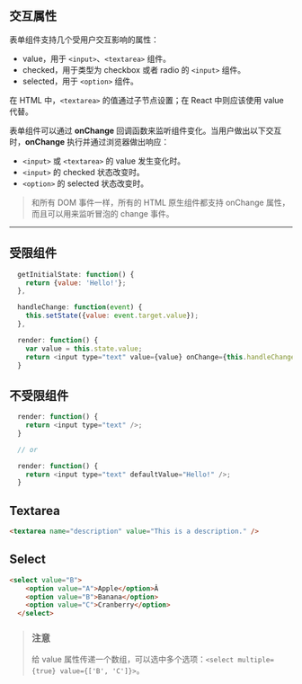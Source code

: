 ## 交互属性
表单组件支持几个受用户交互影响的属性：

* value，用于 `<input>`、`<textarea>` 组件。
* checked，用于类型为 checkbox 或者 radio 的 `<input>` 组件。
* selected，用于 `<option>` 组件。

在 HTML 中，`<textarea>` 的值通过子节点设置；在 React 中则应该使用 value 代替。

表单组件可以通过 **onChange** 回调函数来监听组件变化。当用户做出以下交互时，**onChange** 执行并通过浏览器做出响应：

* `<input>` 或 `<textarea>` 的 value 发生变化时。
* `<input>` 的 checked 状态改变时。
* `<option>` 的 selected 状态改变时。

> 和所有 DOM 事件一样，所有的 HTML 原生组件都支持 onChange 属性，而且可以用来监听冒泡的 change 事件。

---

## 受限组件
```js
  getInitialState: function() {
    return {value: 'Hello!'};
  },

  handleChange: function(event) {
    this.setState({value: event.target.value});
  },

  render: function() {
    var value = this.state.value;
    return <input type="text" value={value} onChange={this.handleChange} />;
  }
```

## 不受限组件
```js
  render: function() {
    return <input type="text" />;
  }

  // or

  render: function() {
    return <input type="text" defaultValue="Hello!" />;
  }
```


## Textarea

```html
<textarea name="description" value="This is a description." />
```

## Select

```html
<select value="B">
    <option value="A">Apple</option>Â
    <option value="B">Banana</option>
    <option value="C">Cranberry</option>
  </select>
```
> ### 注意
> 给 value 属性传递一个数组，可以选中多个选项：`<select multiple={true} value={['B', 'C']}>`。
